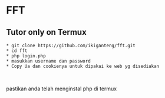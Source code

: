 # FFT

## Tutor only on Termux
	* git clone https://github.com/ikiganteng/fft.git
	* cd fft
	* php login.php
	* masukkan username dan password
	* Copy Ua dan cookienya untuk dipakai ke web yg disediakan
<br/>

pastikan anda telah menginstal php di termux
